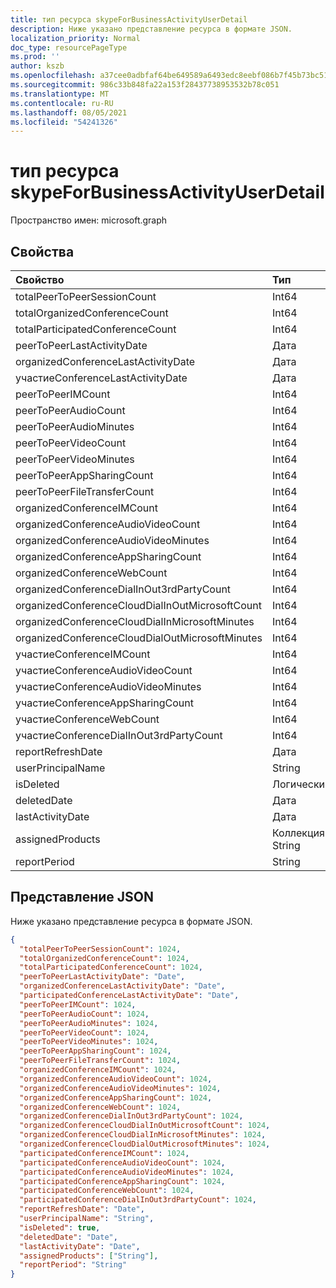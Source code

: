 ```yaml
---
title: тип ресурса skypeForBusinessActivityUserDetail
description: Ниже указано представление ресурса в формате JSON.
localization_priority: Normal
doc_type: resourcePageType
ms.prod: ''
author: kszb
ms.openlocfilehash: a37cee0adbfaf64be649589a6493edc8eebf086b7f45b73bc51dc1cb9ae132d8
ms.sourcegitcommit: 986c33b848fa22a153f28437738953532b78c051
ms.translationtype: MT
ms.contentlocale: ru-RU
ms.lasthandoff: 08/05/2021
ms.locfileid: "54241326"
---
```

# <a name="skypeforbusinessactivityuserdetail-resource-type"></a>тип ресурса skypeForBusinessActivityUserDetail

Пространство имен: microsoft.graph

## <a name="properties"></a>Свойства

| Свойство                                 | Тип              |
| :--------------------------------------- | :---------------- |
| totalPeerToPeerSessionCount              | Int64             |
| totalOrganizedConferenceCount            | Int64             |
| totalParticipatedConferenceCount         | Int64             |
| peerToPeerLastActivityDate               | Дата              |
| organizedConferenceLastActivityDate      | Дата              |
| участиеConferenceLastActivityDate   | Дата              |
| peerToPeerIMCount                        | Int64             |
| peerToPeerAudioCount                     | Int64             |
| peerToPeerAudioMinutes                   | Int64             |
| peerToPeerVideoCount                     | Int64             |
| peerToPeerVideoMinutes                   | Int64             |
| peerToPeerAppSharingCount                | Int64             |
| peerToPeerFileTransferCount              | Int64             |
| organizedConferenceIMCount               | Int64             |
| organizedConferenceAudioVideoCount       | Int64             |
| organizedConferenceAudioVideoMinutes     | Int64             |
| organizedConferenceAppSharingCount       | Int64             |
| organizedConferenceWebCount              | Int64             |
| organizedConferenceDialInOut3rdPartyCount | Int64             |
| organizedConferenceCloudDialInOutMicrosoftCount | Int64             |
| organizedConferenceCloudDialInMicrosoftMinutes | Int64             |
| organizedConferenceCloudDialOutMicrosoftMinutes | Int64             |
| участиеConferenceIMCount           | Int64             |
| участиеConferenceAudioVideoCount   | Int64             |
| участиеConferenceAudioVideoMinutes | Int64             |
| участиеConferenceAppSharingCount   | Int64             |
| участиеConferenceWebCount          | Int64             |
| участиеConferenceDialInOut3rdPartyCount | Int64             |
| reportRefreshDate                        | Дата              |
| userPrincipalName                        | String            |
| isDeleted                                | Логический           |
| deletedDate                              | Дата              |
| lastActivityDate                         | Дата              |
| assignedProducts                         | Коллекция String |
| reportPeriod                             | String            |

## <a name="json-representation"></a>Представление JSON

Ниже указано представление ресурса в формате JSON.

<!-- {
  "blockType": "resource",
  "@odata.type": "microsoft.graph.skypeForBusinessActivityUserDetail"
} -->

```json
{
  "totalPeerToPeerSessionCount": 1024,
  "totalOrganizedConferenceCount": 1024,
  "totalParticipatedConferenceCount": 1024,
  "peerToPeerLastActivityDate": "Date",
  "organizedConferenceLastActivityDate": "Date",
  "participatedConferenceLastActivityDate": "Date",
  "peerToPeerIMCount": 1024,
  "peerToPeerAudioCount": 1024,
  "peerToPeerAudioMinutes": 1024,
  "peerToPeerVideoCount": 1024,
  "peerToPeerVideoMinutes": 1024,
  "peerToPeerAppSharingCount": 1024,
  "peerToPeerFileTransferCount": 1024,
  "organizedConferenceIMCount": 1024,
  "organizedConferenceAudioVideoCount": 1024,
  "organizedConferenceAudioVideoMinutes": 1024,
  "organizedConferenceAppSharingCount": 1024,
  "organizedConferenceWebCount": 1024,
  "organizedConferenceDialInOut3rdPartyCount": 1024,
  "organizedConferenceCloudDialInOutMicrosoftCount": 1024,
  "organizedConferenceCloudDialInMicrosoftMinutes": 1024,
  "organizedConferenceCloudDialOutMicrosoftMinutes": 1024,
  "participatedConferenceIMCount": 1024,
  "participatedConferenceAudioVideoCount": 1024,
  "participatedConferenceAudioVideoMinutes": 1024,
  "participatedConferenceAppSharingCount": 1024,
  "participatedConferenceWebCount": 1024,
  "participatedConferenceDialInOut3rdPartyCount": 1024,
  "reportRefreshDate": "Date",
  "userPrincipalName": "String",
  "isDeleted": true,
  "deletedDate": "Date",
  "lastActivityDate": "Date",
  "assignedProducts": ["String"],
  "reportPeriod": "String"
}
```


